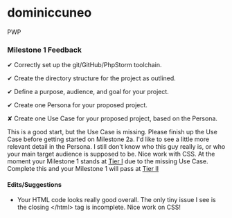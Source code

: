 # dominiccuneo
PWP

### Milestone 1 Feedback

&#10004; Correctly set up the git/GitHub/PhpStorm toolchain.

&#10004; Create the directory structure for the project as outlined.

&#10004; Define a purpose, audience, and goal for your project.

&#10004; Create one Persona for your proposed project.

&#10008; Create one Use Case for your proposed project, based on the Persona.

This is a good start, but the Use Case is missing. Please finish up the Use Case before getting started on Milestone 2a. I'd like to see a little more relevant detail in the Persona. I still don't know who this guy really is, or who your main target audience is supposed to be. Nice work with CSS. At the moment your Milestone 1 stands at [Tier I](https://bootcamp-coders.cnm.edu/projects/personal/rubric/) due to the missing Use Case. Complete this and your Milestone 1 will pass at [Tier II](https://bootcamp-coders.cnm.edu/projects/personal/rubric/)

#### Edits/Suggestions
- Your HTML code looks really good overall. The only tiny issue I see is the closing &lt;/html&gt; tag is incomplete. Nice work on CSS!
